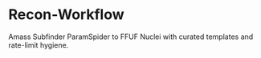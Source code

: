 # Recon-Workflow
Amass Subfinder ParamSpider to FFUF Nuclei with curated templates and rate-limit hygiene.

